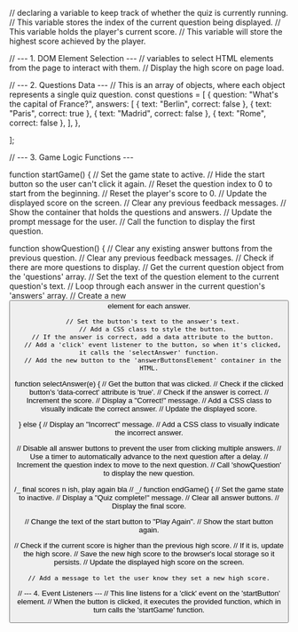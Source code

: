 // declaring a variable to keep track of whether the quiz is currently running.
// This variable stores the index of the current question being displayed.
// This variable holds the player's current score.
// This variable will store the highest score achieved by the player.

// --- 1. DOM Element Selection ---
// variables to select HTML elements from the page to interact with them.
// Display the high score on page load.

// --- 2. Questions Data ---
// This is an array of objects, where each object represents a single quiz question.
const questions = [
{
question: "What's the capital of France?",
answers: [
{ text: "Berlin", correct: false },
{ text: "Paris", correct: true },
{ text: "Madrid", correct: false },
{ text: "Rome", correct: false },
],
},

];

// --- 3. Game Logic Functions ---

function startGame() {
// Set the game state to active.
// Hide the start button so the user can't click it again.
// Reset the question index to 0 to start from the beginning.
// Reset the player's score to 0.
// Update the displayed score on the screen.
// Clear any previous feedback messages.
// Show the container that holds the questions and answers.
// Update the prompt message for the user.
// Call the function to display the first question.

function showQuestion() {
// Clear any existing answer buttons from the previous question.
// Clear any previous feedback messages.
// Check if there are more questions to display.
// Get the current question object from the 'questions' array.
// Set the text of the question element to the current question's text.
// Loop through each answer in the current question's 'answers' array.
// Create a new <button> element for each answer.

      // Set the button's text to the answer's text.
      // Add a CSS class to style the button.
      // If the answer is correct, add a data attribute to the button.
      // Add a 'click' event listener to the button, so when it's clicked, it calls the 'selectAnswer' function.
      // Add the new button to the 'answerButtonsElement' container in the HTML.

function selectAnswer(e) {
// Get the button that was clicked.
// Check if the clicked button's 'data-correct' attribute is 'true'.
// Check if the answer is correct.
// Increment the score.
// Display a "Correct!" message.
// Add a CSS class to visually indicate the correct answer.
// Update the displayed score.

} else {
// Display an "Incorrect" message.
// Add a CSS class to visually indicate the incorrect answer.

// Disable all answer buttons to prevent the user from clicking multiple answers.
// Use a timer to automatically advance to the next question after a delay.
// Increment the question index to move to the next question.
// Call 'showQuestion' to display the new question.

/_ final scores n ish, play again bla //
_/
function endGame() {
// Set the game state to inactive.
// Display a "Quiz complete!" message.
// Clear all answer buttons.
// Display the final score.

// Change the text of the start button to "Play Again".
// Show the start button again.

// Check if the current score is higher than the previous high score.
// If it is, update the high score.
// Save the new high score to the browser's local storage so it persists.
// Update the displayed high score on the screen.

    // Add a message to let the user know they set a new high score.

// --- 4. Event Listeners ---
// This line listens for a 'click' event on the 'startButton' element.
// When the button is clicked, it executes the provided function, which in turn calls the 'startGame' function.
